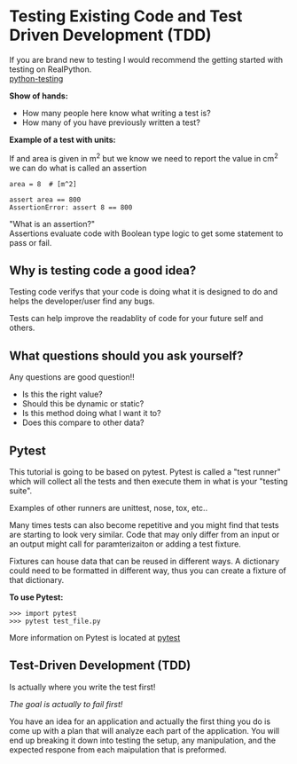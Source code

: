# Testing Existing Code and Test Driven Development (TDD)

If you are brand new to testing I would recommend the getting started with testing on RealPython.\
[python-testing](https://realpython.com/python-testing/)


**Show of hands:** 
 - How many people here know what writing a test is?
 - How many of you have previously written a test?


**Example of a test with units:**

If and area is given in m<sup>2</sup> but we know we need to report the value in cm<sup>2</sup> we can do what is called an assertion 

```
area = 8  # [m^2]

assert area == 800
AssertionError: assert 8 == 800
```

"What is an assertion?"\
Assertions evaluate code with Boolean type logic to get some statement to pass or fail.

## Why is testing code a good idea?

Testing code verifys that your code is doing what it is designed to do and helps the developer/user find any bugs.

Tests can help improve the readablity of code for your future self and others. 


## What questions should you ask yourself?

Any questions are good question!!
 - Is this the right value?
 - Should this be dynamic or static?
 - Is this method doing what I want it to?
 - Does this compare to other data?


## Pytest

This tutorial is going to be based on pytest. Pytest is called a "test runner" which will collect all the tests and then execute them in what is your "testing suite". 

Examples of other runners are unittest, nose, tox, etc..

Many times tests can also become repetitive and you might find that tests are starting to look very similar. Code that may only differ from an input or an output might call for paramterizaiton or adding a test fixture.

Fixtures can house data that can be reused in different ways. A dictionary could need to be formatted in different way, thus you can create a fixture of that dictionary.  

**To use Pytest:**

```
>>> import pytest
>>> pytest test_file.py
```

More information on Pytest is located at 
[pytest](https://realpython.com/pytest-python-testing/)

## Test-Driven Development (TDD)

Is actually where you write the test first!

*The goal is actually to fail first!*

You have an idea for an application and actually the first thing you do is come up with a plan that will analyze each part of the application. You will end up breaking it down into testing the setup, any manipulation, and the expected respone from each maipulation that is preformed. 